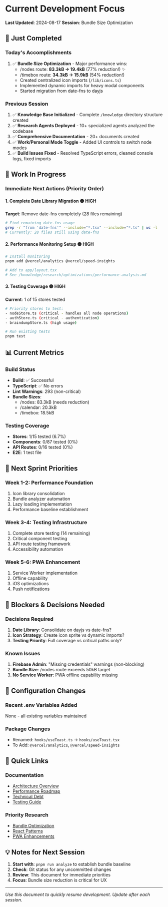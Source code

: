 # Current Development Focus

**Last Updated**: 2024-08-17
**Session**: Bundle Size Optimization

## 🎯 Just Completed

### Today's Accomplishments
1. ✅ **Bundle Size Optimization** - Major performance wins:
   - /nodes route: **83.3kB → 19.4kB** (77% reduction!) ✨
   - /timebox route: **34.3kB → 15.9kB** (54% reduction!)
   - Created centralized icon imports (`/lib/icons.ts`)
   - Implemented dynamic imports for heavy modal components
   - Started migration from date-fns to dayjs

### Previous Session
1. ✅ **Knowledge Base Initialized** - Complete `/knowledge` directory structure created
2. ✅ **Research Agents Deployed** - 10+ specialized agents analyzed the codebase
3. ✅ **Comprehensive Documentation** - 20+ documents created
4. ✅ **Work/Personal Mode Toggle** - Added UI controls to switch node modes
5. ✅ **Build Issues Fixed** - Resolved TypeScript errors, cleaned console logs, fixed imports

## 🚧 Work In Progress

### Immediate Next Actions (Priority Order)

#### 1. **Complete Date Library Migration** 🟡 HIGH
**Target**: Remove date-fns completely (28 files remaining)
```bash
# Find remaining date-fns usage
grep -r "from 'date-fns'" --include="*.tsx" --include="*.ts" | wc -l
# Currently: 28 files still using date-fns
```

#### 2. **Performance Monitoring Setup** 🟡 HIGH
```bash
# Install monitoring
pnpm add @vercel/analytics @vercel/speed-insights

# Add to app/layout.tsx
# See /knowledge/research/optimizations/performance-analysis.md
```

#### 3. **Testing Coverage** 🟡 HIGH
**Current**: 1 of 15 stores tested
```bash
# Priority stores to test:
- nodeStore.ts (critical - handles all node operations)
- authStore.ts (critical - authentication)
- braindumpStore.ts (high usage)

# Run existing tests
pnpm test
```

## 📊 Current Metrics

### Build Status
- **Build**: ✅ Successful
- **TypeScript**: ✅ No errors
- **Lint Warnings**: 293 (non-critical)
- **Bundle Sizes**:
  - /nodes: 83.3kB (needs reduction)
  - /calendar: 20.3kB
  - /timebox: 18.5kB

### Testing Coverage
- **Stores**: 1/15 tested (6.7%)
- **Components**: 0/87 tested (0%)
- **API Routes**: 0/16 tested (0%)
- **E2E**: 1 test file

## 🔄 Next Sprint Priorities

### Week 1-2: Performance Foundation
1. Icon library consolidation
2. Bundle analyzer automation
3. Lazy loading implementation
4. Performance baseline establishment

### Week 3-4: Testing Infrastructure
1. Complete store testing (14 remaining)
2. Critical component testing
3. API route testing framework
4. Accessibility automation

### Week 5-6: PWA Enhancement
1. Service Worker implementation
2. Offline capability
3. iOS optimizations
4. Push notifications

## 🚨 Blockers & Decisions Needed

### Decisions Required
1. **Date Library**: Consolidate on dayjs vs date-fns?
2. **Icon Strategy**: Create icon sprite vs dynamic imports?
3. **Testing Priority**: Full coverage vs critical paths only?

### Known Issues
1. **Firebase Admin**: "Missing credentials" warnings (non-blocking)
2. **Bundle Size**: /nodes route exceeds 50kB target
3. **No Service Worker**: PWA offline capability missing

## 📝 Configuration Changes

### Recent .env Variables Added
None - all existing variables maintained

### Package Changes
- Renamed: `hooks/useToast.ts` → `hooks/useToast.tsx`
- To Add: `@vercel/analytics`, `@vercel/speed-insights`

## 🔗 Quick Links

### Documentation
- [Architecture Overview](/knowledge/architecture/overview.md)
- [Performance Roadmap](/knowledge/roadmap/improvements/performance-optimization.md)
- [Technical Debt](/knowledge/roadmap/technical-debt.md)
- [Testing Guide](/knowledge/guides/testing.md)

### Priority Research
- [Bundle Optimization](/knowledge/research/optimizations/performance-analysis.md)
- [React Patterns](/knowledge/research/technologies/react-nextjs-patterns.md)
- [PWA Enhancements](/knowledge/roadmap/features/pwa-enhancements.md)

## 💡 Notes for Next Session

1. **Start with**: `pnpm run analyze` to establish bundle baseline
2. **Check**: Git status for any uncommitted changes
3. **Review**: This document for immediate priorities
4. **Focus**: Bundle size reduction is critical for UX

---

*Use this document to quickly resume development. Update after each session.*